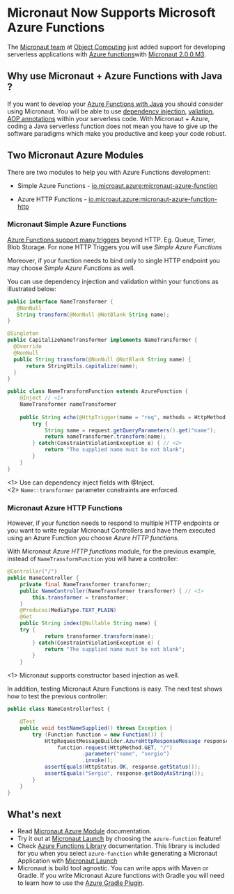 # Micronaut Now Supports Microsoft Azure Functions

The [Micronaut team](https://objectcomputing.com/products/micronaut) at [Object Computing](https://objectcomputing.com/) just added support for developing serverless applications with [Azure functions](https://azure.microsoft.com/en-us/services/functions/)with  [Micronaut 2.0.0.M3](https://objectcomputing.com/news/2020/04/30/micronaut-20-m3-big-boost-serverless-and-micronaut-launch).

## Why use Micronaut + Azure Functions with Java ?

If you want to develop your [Azure Functions with Java](https://docs.microsoft.com/en-us/azure/azure-functions/functions-reference-java) you should consider using Micronaut. You will be able to use [dependency injection](https://docs.micronaut.io/latest/guide/index.html#ioc), [valiation](https://docs.micronaut.io/latest/guide/index.html#ioc), [AOP annotations](https://docs.micronaut.io/latest/guide/index.html#aop) within your serverless code. With Micronaut + Azure, coding a Java serverless function does not mean you have to give up the software paradigms which make you productive and keep your code robust.

## Two Micronaut Azure Modules

There are two modules to help you with Azure Functions development:

- Simple Azure Functions - [io.microaut.azure:micronaut-azure-function](https://micronaut-projects.github.io/micronaut-azure/snapshot/guide/index.html#simpleAzureFunctions)

- Azure HTTP Functions - [io.microaut.azure:micronaut-azure-function-http](https://micronaut-projects.github.io/micronaut-azure/snapshot/guide/index.html#azureHttpFunctions)

### Micronaut Simple Azure Functions 

[Azure Functions support many triggers](https://docs.microsoft.com/en-us/azure/azure-functions/functions-triggers-bindings) beyond HTTP. Eg. Queue, Timer, Blob Storage. For none HTTP Triggers you will use *Simple Azure Functions*

Moreover, if your function needs to bind only to single HTTP endpoint you may choose *Simple Azure Functions* as well. 

You can use dependency injection and validation within your functions as illustrated below: 

```java
public interface NameTransformer {
   @NonNull
   String transform(@NonNull @NotBlank String name);
}
```

```java
@Singleton
public CapitalizeNameTransformer implements NameTransformer {
  @Override
  @NonNull
  public String transform(@NonNull @NotBlank String name) {
      return StringUtils.capitalize(name);
  } 
}
``` 

```java
public class NameTransformFunction extends AzureFunction {
    @Inject // <1>
    NameTransformer nameTransformer
    
    public String echo(@HttpTrigger(name = "req", methods = HttpMethod.GET, authLevel = AuthorizationLevel.ANONYMOUS) HttpRequestMessage<Optional<String>> request, ExecutionContext context) {
        try {
	        String name = request.getQueryParameters().get("name");
	        return nameTransformer.transform(name);
        } catch(ConstraintViolationException e) { // <2>
	        return "The supplied name must be not blank"; 
        }
    }
}
```

<1> Use can dependency inject fields with @Inject.  
<2> `Name::transformer` parameter constraints are enforced.

### Micronaut Azure HTTP Functions 

However, if your function needs to respond to multiple HTTP endpoints or you want to write regular Micronaut Controllers and have them executed using an Azure Function you choose *Azure HTTP functions*. 

With Micronaut *Azure HTTP functions* module, for the previous example, instead of `NameTransformFunction` you will have a controller: 

```java
@Controller("/")
public NameController {
    private final NameTransformer transformer;
    public NameController(NameTransformer transformer) { // <1>
        this.transformer = transformer;
    }
    @Produces(MediaType.TEXT_PLAIN)
    @Get
    public String index(@Nullable String name) {
    try {
	        return transformer.transform(name);
        } catch(ConstraintViolationException e) {
	        return "The supplied name must be not blank"; 
        }
    }
```

<1> Micronaut supports constructor based injection as well. 

In addition, testing Micronaut Azure Functions is easy. The next test shows how to test the previous controller: 

```java
public class NameControllerTest {

    @Test
    public void testNameSupplied() throws Exception {
        try (Function function = new Function()) {
            HttpRequestMessageBuilder.AzureHttpResponseMessage response =
                function.request(HttpMethod.GET, "/")
                        .parameter("name", "sergio")
                        .invoke();
            assertEquals(HttpStatus.OK, response.getStatus());
            assertEquals("Sergio", response.getBodyAsString());
        }
    }
}
```

## What's next

- Read [Micronaut Azure Module](https://micronaut-projects.github.io/micronaut-azure/snapshot/guide/index.html) documentation.
- Try it out at [Micronaut Launch](https://micronaut.io/launch) by choosing the `azure-function` feature!
- Check [Azure Functions Library](https://github.com/Azure/azure-functions-java-library) documentation. This library is included for you when you select `azure-function` while generating a Micronaut Application with [Micronaut Launch](https://micronaut.io/launch)
- Micronaut is build tool agnostic. You can write apps with Maven or Gradle. If you write Micronaut Azure functions with Gradle you will need to learn how to use the [Azure Gradle Plugin](https://plugins.gradle.org/plugin/com.microsoft.azure.azurefunctions).
